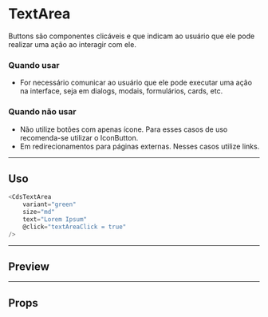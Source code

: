 # TextArea

Buttons são componentes clicáveis e que indicam ao usuário que ele pode realizar uma ação ao interagir com ele.

### Quando usar

- For necessário comunicar ao usuário que ele pode executar uma ação na interface,
  seja em dialogs, modais, formulários, cards, etc.

### Quando não usar

- Não utilize botões com apenas ícone. Para esses casos de uso recomenda-se utilizar o IconButton.
- Em redirecionamentos para páginas externas. Nesses casos utilize links.

---

## Uso

```js
<CdsTextArea
	variant="green"
	size="md"
	text="Lorem Ipsum"
	@click="textAreaClick = true"
/>
```

---

## Preview

<PreviewBuilder
	:args
	:component="CdsTextArea"
	:events="cdsTextAreaEvents"
/>

---

## Props

<APITable
	name="TextArea"
	section="props"
/>
<br />

## Eventos

<APITable
	name="TextArea"
	section="events"
/>
<br />

## Slots

<APITable
	name="TextArea"
	section="slots"
/>

<script setup>
import CdsTextArea from '@/components/TextArea.vue';

const cdsTextAreaEvents = [
	'textArea-click'
];
</script>
